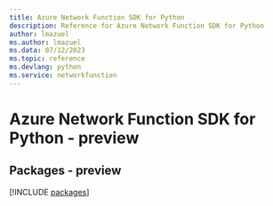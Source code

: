 ```yaml
---
title: Azure Network Function SDK for Python
description: Reference for Azure Network Function SDK for Python
author: lmazuel
ms.author: lmazuel
ms.data: 07/12/2023
ms.topic: reference
ms.devlang: python
ms.service: networkfunction
---
```

# Azure Network Function SDK for Python - preview
## Packages - preview
[!INCLUDE [packages](network-function-index.md)]